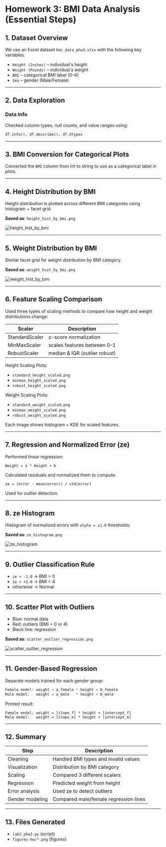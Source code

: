 # Homework 3: BMI Data Analysis (Essential Steps)

## 1. Dataset Overview

We use an Excel dataset `bmi_data_phw3.xlsx` with the following key variables:

- `Height (Inches)` – individual's height
- `Weight (Pounds)` – individual's weight
- `BMI` – categorical BMI label (0–4)
- `Sex` – gender (Male/Female)

---

## 2. Data Exploration

### Data Info
Checked column types, null counts, and value ranges using:
```python
df.info(), df.describe(), df.dtypes
```

---

## 3. BMI Conversion for Categorical Plots

Converted the `BMI` column from int to string to use as a categorical label in plots.

---

## 4. Height Distribution by BMI

Height distribution is plotted across different BMI categories using histogram + facet grid.

**Saved as**: `height_hist_by_bmi.png`

![height_hist_by_bmi](figures-hw/height_hist_by_bmi.png)

---

## 5. Weight Distribution by BMI

Similar facet grid for weight distribution by BMI category.

**Saved as**: `weight_hist_by_bmi.png`

![weight_hist_by_bmi](figures-hw/weight_hist_by_bmi.png)

---

## 6. Feature Scaling Comparison

Used three types of scaling methods to compare how height and weight distributions change:

| Scaler        | Description                  |
|---------------|------------------------------|
| StandardScaler | z-score normalization        |
| MinMaxScaler   | scales features between 0–1  |
| RobustScaler   | median & IQR (outlier robust)|

Height Scaling Plots:
- `standard_height_scaled.png`
- `minmax_height_scaled.png`
- `robust_height_scaled.png`

Weight Scaling Plots:
- `standard_weight_scaled.png`
- `minmax_weight_scaled.png`
- `robust_weight_scaled.png`

Each image shows histogram + KDE for scaled features.

---

## 7. Regression and Normalized Error (ze)

Performed linear regression:

```
Weight = a * Height + b
```

Calculated residuals and normalized them to compute:

```
ze = (error - mean(error)) / std(error)
```

Used for outlier detection.

---

## 8. ze Histogram

Histogram of normalized errors with `alpha = ±1.0` thresholds:

**Saved as**: `ze_histogram.png`

![ze_histogram](figures-hw/ze_histogram.png)

---

## 9. Outlier Classification Rule

- `ze < -1.0` → BMI = 0
- `ze > +1.0` → BMI = 4
- otherwise → Normal

---

## 10. Scatter Plot with Outliers

- Blue: normal data
- Red: outliers (BMI = 0 or 4)
- Black line: regression

**Saved as**: `scatter_outlier_regression.png`

![scatter_outlier_regression](figures-hw/scatter_outlier_regression.png)

---

## 11. Gender-Based Regression

Separate models trained for each gender group:

```python
Female model: weight = a_female * height + b_female  
Male model:   weight = a_male   * height + b_male
```

Printed result:
```
Female model: weight = [slope_f] * height + [intercept_f]
Male model:   weight = [slope_m] * height + [intercept_m]
```

---

## 12. Summary

| Step            | Description                           |
|------------------|---------------------------------------|
| Cleaning         | Handled BMI types and invalid values  |
| Visualization    | Distribution by BMI category          |
| Scaling          | Compared 3 different scalers          |
| Regression       | Predicted weight from height          |
| Error analysis   | Used ze to detect outliers            |
| Gender modeling  | Compared male/female regression lines |

---

## 13. Files Generated

- `lab3_phw3.py` (script)
- `figures-hw/*.png` (figures)

